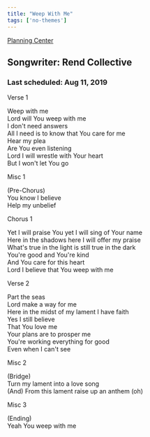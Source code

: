 ```yaml
---
title: "Weep With Me"
tags: ['no-themes']
---
```


[Planning Center](https://services.planningcenteronline.com/songs/16816385)

## Songwriter: Rend Collective
### Last scheduled: Aug 11, 2019          

Verse 1  
  
Weep with me  
Lord will You weep with me  
I don't need answers  
All I need is to know that You care for me  
Hear my plea  
Are You even listening  
Lord I will wrestle with Your heart  
But I won't let You go  
  
Misc 1  
  
(Pre-Chorus)  
You know I believe  
Help my unbelief  
  
Chorus 1  
  
Yet I will praise You yet I will sing of Your name  
Here in the shadows here I will offer my praise  
What's true in the light is still true in the dark  
You're good and You're kind  
And You care for this heart  
Lord I believe that You weep with me  
  
Verse 2  
  
Part the seas  
Lord make a way for me  
Here in the midst of my lament I have faith  
Yes I still believe  
That You love me  
Your plans are to prosper me  
You're working everything for good  
Even when I can't see  
  
Misc 2  
  
(Bridge)  
Turn my lament into a love song  
(And) From this lament raise up an anthem (oh)  
  
Misc 3  
  
(Ending)  
Yeah You weep with me
